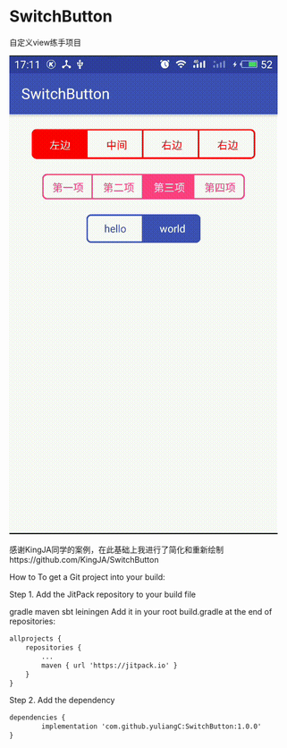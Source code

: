 # SwitchButton
自定义view练手项目

![](https://raw.githubusercontent.com/yuliangC/SwitchButton/master/screenshots/S80915-17115197.gif)


感谢KingJA同学的案例，在此基础上我进行了简化和重新绘制https://github.com/KingJA/SwitchButton


How to
To get a Git project into your build:

Step 1. Add the JitPack repository to your build file

gradle
maven
sbt
leiningen
Add it in your root build.gradle at the end of repositories:

	allprojects {
		repositories {
			...
			maven { url 'https://jitpack.io' }
		}
	}
Step 2. Add the dependency

	dependencies {
	        implementation 'com.github.yuliangC:SwitchButton:1.0.0'
	}
